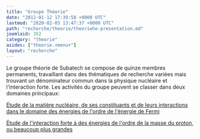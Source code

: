 ```yaml
---
title: "Groupe Théorie"
date: "2012-01-12 17:39:58 +0000 UTC"
lastmod: "2020-02-03 13:47:37 +0000 UTC"
path: "recherche/theorie/theoriehe-presentation.md"
joomlaid: 352
category: "theorie"
asides: ["theorie.+menu+"]
layout: "recherche"
---
```

Le groupe théorie de Subatech se compose de quinze membres permanents, travaillant dans des thématiques de recherche variées mais trouvant un dénominateur commun dans la physique nucléaire et l'interaction forte. Les activités du groupe peuvent se classer dans deux domaines principaux:

[Étude de la matière nucléaire, de ses constituants et de leurs interactions dans le domaine des énergies de l'ordre de l'énergie de Fermi](/recherche/theorie/theoriebe-presentation.md)

[Étude de l'interaction forte à des énergies de l'ordre de la masse du proton, ou beaucoup plus grandes](/recherche/theorie/sous-groupe-hautes-energies.md)
